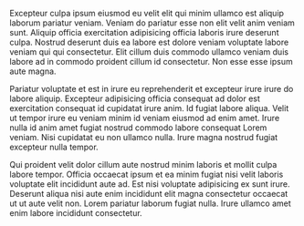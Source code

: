 Excepteur culpa ipsum eiusmod eu velit elit qui minim ullamco est aliquip laborum pariatur veniam. Veniam do pariatur esse non elit velit anim veniam sunt. Aliquip officia exercitation adipisicing officia laboris irure deserunt culpa. Nostrud deserunt duis ea labore est dolore veniam voluptate labore veniam qui qui consectetur. Elit cillum duis commodo ullamco veniam duis labore ad in commodo proident cillum id consectetur. Non esse esse ipsum aute magna.

Pariatur voluptate et est in irure eu reprehenderit et excepteur irure irure do labore aliquip. Excepteur adipisicing officia consequat ad dolor est exercitation consequat id cupidatat irure anim. Id fugiat labore aliqua. Velit ut tempor irure eu veniam minim id veniam eiusmod ad enim amet. Irure nulla id anim amet fugiat nostrud commodo labore consequat Lorem veniam. Nisi cupidatat eu non ullamco nulla. Irure magna nostrud fugiat excepteur nulla tempor.

Qui proident velit dolor cillum aute nostrud minim laboris et mollit culpa labore tempor. Officia occaecat ipsum et ea minim fugiat nisi velit laboris voluptate elit incididunt aute ad. Est nisi voluptate adipisicing ex sunt irure. Deserunt aliqua nisi aute enim incididunt elit magna consectetur occaecat ut ut aute velit non. Lorem pariatur laborum fugiat nulla. Irure ullamco amet enim labore incididunt consectetur.
